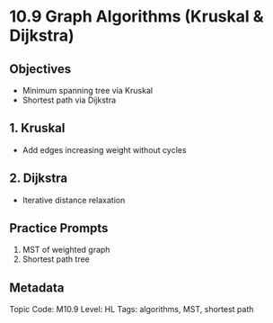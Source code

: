 # 10.9 Graph Algorithms (Kruskal & Dijkstra)

## Objectives
- Minimum spanning tree via Kruskal
- Shortest path via Dijkstra

## 1. Kruskal
- Add edges increasing weight without cycles

## 2. Dijkstra
- Iterative distance relaxation

## Practice Prompts
1. MST of weighted graph
2. Shortest path tree

## Metadata
Topic Code: M10.9
Level: HL
Tags: algorithms, MST, shortest path
